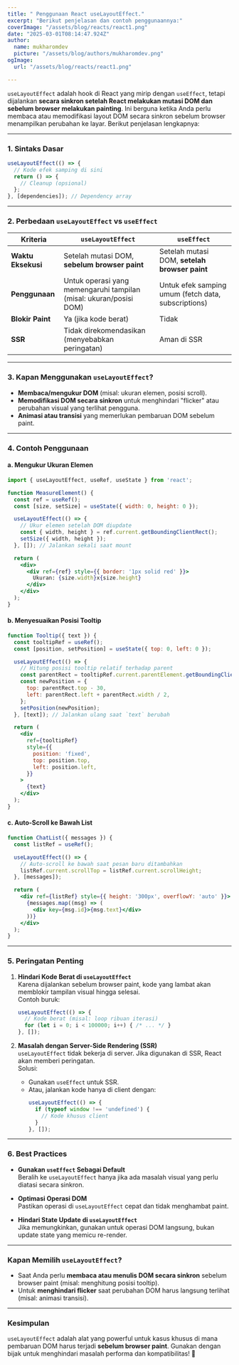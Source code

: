 ```yaml
---
title: " Penggunaan React useLayoutEffect."
excerpt: "Berikut penjelasan dan contoh penggunaannya:"
coverImage: "/assets/blog/reacts/react1.png"
date: "2025-03-01T08:14:47.924Z"
author:
  name: mukharomdev
  picture: "/assets/blog/authors/mukharomdev.png"
ogImage:
  url: "/assets/blog/reacts/react1.png"

---
```

`useLayoutEffect` adalah hook di React yang mirip dengan `useEffect`, tetapi dijalankan **secara sinkron setelah React melakukan mutasi DOM dan sebelum browser melakukan painting**. Ini berguna ketika Anda perlu membaca atau memodifikasi layout DOM secara sinkron sebelum browser menampilkan perubahan ke layar. Berikut penjelasan lengkapnya:

---

### **1. Sintaks Dasar**
```javascript
useLayoutEffect(() => {
  // Kode efek samping di sini
  return () => {
    // Cleanup (opsional)
  };
}, [dependencies]); // Dependency array
```

---

### **2. Perbedaan `useLayoutEffect` vs `useEffect`**
| **Kriteria**          | `useLayoutEffect`              | `useEffect`                   |
|-----------------------|--------------------------------|-------------------------------|
| **Waktu Eksekusi**    | Setelah mutasi DOM, **sebelum browser paint** | Setelah mutasi DOM, **setelah browser paint** |
| **Penggunaan**        | Untuk operasi yang memengaruhi tampilan (misal: ukuran/posisi DOM) | Untuk efek samping umum (fetch data, subscriptions) |
| **Blokir Paint**      | Ya (jika kode berat)           | Tidak                         |
| **SSR**               | Tidak direkomendasikan (menyebabkan peringatan) | Aman di SSR    |

---

### **3. Kapan Menggunakan `useLayoutEffect`?**
- **Membaca/mengukur DOM** (misal: ukuran elemen, posisi scroll).
- **Memodifikasi DOM secara sinkron** untuk menghindari "flicker" atau perubahan visual yang terlihat pengguna.
- **Animasi atau transisi** yang memerlukan pembaruan DOM sebelum paint.

---

### **4. Contoh Penggunaan**
#### a. **Mengukur Ukuran Elemen**
```jsx
import { useLayoutEffect, useRef, useState } from 'react';

function MeasureElement() {
  const ref = useRef();
  const [size, setSize] = useState({ width: 0, height: 0 });

  useLayoutEffect(() => {
    // Ukur elemen setelah DOM diupdate
    const { width, height } = ref.current.getBoundingClientRect();
    setSize({ width, height });
  }, []); // Jalankan sekali saat mount

  return (
    <div>
      <div ref={ref} style={{ border: '1px solid red' }}>
        Ukuran: {size.width}x{size.height}
      </div>
    </div>
  );
}
```

#### b. **Menyesuaikan Posisi Tooltip**
```jsx
function Tooltip({ text }) {
  const tooltipRef = useRef();
  const [position, setPosition] = useState({ top: 0, left: 0 });

  useLayoutEffect(() => {
    // Hitung posisi tooltip relatif terhadap parent
    const parentRect = tooltipRef.current.parentElement.getBoundingClientRect();
    const newPosition = {
      top: parentRect.top - 30,
      left: parentRect.left + parentRect.width / 2,
    };
    setPosition(newPosition);
  }, [text]); // Jalankan ulang saat `text` berubah

  return (
    <div
      ref={tooltipRef}
      style={{
        position: 'fixed',
        top: position.top,
        left: position.left,
      }}
    >
      {text}
    </div>
  );
}
```

#### c. **Auto-Scroll ke Bawah List**
```jsx
function ChatList({ messages }) {
  const listRef = useRef();

  useLayoutEffect(() => {
    // Auto-scroll ke bawah saat pesan baru ditambahkan
    listRef.current.scrollTop = listRef.current.scrollHeight;
  }, [messages]);

  return (
    <div ref={listRef} style={{ height: '300px', overflowY: 'auto' }}>
      {messages.map((msg) => (
        <div key={msg.id}>{msg.text}</div>
      ))}
    </div>
  );
}
```

---

### **5. Peringatan Penting**
1. **Hindari Kode Berat di `useLayoutEffect`**  
   Karena dijalankan sebelum browser paint, kode yang lambat akan memblokir tampilan visual hingga selesai.  
   Contoh buruk:  
   ```javascript
   useLayoutEffect(() => {
     // Kode berat (misal: loop ribuan iterasi)
     for (let i = 0; i < 100000; i++) { /* ... */ }
   }, []);
   ```

2. **Masalah dengan Server-Side Rendering (SSR)**  
   `useLayoutEffect` tidak bekerja di server. Jika digunakan di SSR, React akan memberi peringatan.  
   Solusi:  
   - Gunakan `useEffect` untuk SSR.  
   - Atau, jalankan kode hanya di client dengan:  
     ```javascript
     useLayoutEffect(() => {
       if (typeof window !== 'undefined') {
         // Kode khusus client
       }
     }, []);
     ```

---

### **6. Best Practices**
- **Gunakan `useEffect` Sebagai Default**  
  Beralih ke `useLayoutEffect` hanya jika ada masalah visual yang perlu diatasi secara sinkron.

- **Optimasi Operasi DOM**  
  Pastikan operasi di `useLayoutEffect` cepat dan tidak menghambat paint.

- **Hindari State Update di `useLayoutEffect`**  
  Jika memungkinkan, gunakan untuk operasi DOM langsung, bukan update state yang memicu re-render.

---

### **Kapan Memilih `useLayoutEffect`?**
- Saat Anda perlu **membaca atau menulis DOM secara sinkron** sebelum browser paint (misal: menghitung posisi tooltip).
- Untuk **menghindari flicker** saat perubahan DOM harus langsung terlihat (misal: animasi transisi).

---

### **Kesimpulan**
`useLayoutEffect` adalah alat yang powerful untuk kasus khusus di mana pembaruan DOM harus terjadi **sebelum browser paint**. Gunakan dengan bijak untuk menghindari masalah performa dan kompatibilitas! 🚨